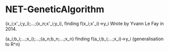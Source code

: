 # NET-GeneticAlgorithm
(x_i;x'_i;y_i);...;(x_n;x'_i;y_i), finding f(x_i;x'_i)->y_i
Wrote by Yvann Le Fay in 2014. 

(a_i;b_i;...;x_i);...;(a_n;b_n;...;x_n) finding f(a_i;b_i;...;x_i)->y_i (generalisation to R^n)

